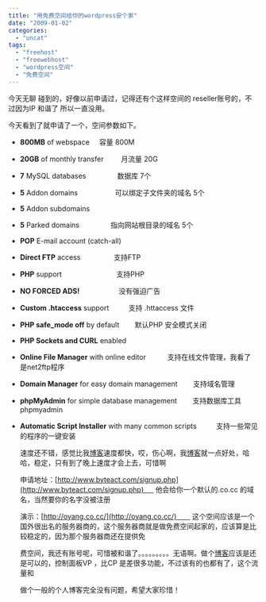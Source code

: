 ```yaml
---
title: "用免费空间给你的wordpress安个家"
date: "2009-01-02"
categories: 
  - "uncat"
tags: 
  - "freehost"
  - "freewebhost"
  - "wordpress空间"
  - "免费空间"
---
```


今天无聊 碰到的，好像以前申请过，记得还有个这样空间的 reseller账号的，不过因为IP 和谐了 所以一直没用。

今天看到了就申请了一个，空间参数如下。

- **800MB** of webspace     容量 800M
- **20GB** of monthly transfer         月流量 20G
- **7** MySQL databases                数据库 7个
- **5** Addon domains                   可以绑定子文件夹的域名 5个
- **5** Addon subdomains
- **5** Parked domains                指向网站根目录的域名 5个
- **POP** E-mail account (catch-all)
- **Direct FTP** access                 支持FTP
- **PHP** support                            支持PHP
- **NO FORCED ADS!**                    没有强迫广告
- **Custom .htaccess** support          支持 .httaccess 文件
- **PHP safe\_mode off** by default        默认PHP 安全模式关闭
- **PHP Sockets and CURL** enabled
- **Online File Manager** with online editor           支持在线文件管理，我看了 是net2ftp程序
- **Domain Manager** for easy domain management        支持域名管理
- **phpMyAdmin** for simple database management        支持数据库工具phpmyadmin
- **Automatic Script Installer** with many common scripts          支持一些常见的程序的一键安装
    
    速度还不错，感觉比我[博客](http://me8888.blog.hexun.com/)速度都快，哎，伤心啊，我[博客](http://me8888.blog.hexun.com/)就一点好处，哈哈，稳定，只有到了晚上速度才会上去，可惜啊
    
    申请地址：[http://www.byteact.com/signup.php](http://www.byteact.com/signup.php)      他会给你一个默认的.co.cc 的域名，当然要你的名字没被注册
    
    演示：[http://oyang.co.cc/](http://oyang.co.cc/)        这个空间应该是一个国外很出名的服务器商的，这个服务器商就是做免费空间起家的，应该算是比较稳定的，因为那个服务器商还在提供免
    
    费空间，我还有账号呢，可惜被和谐了。。。。。。。。。无语啊。做个[博客](http://me8888.blog.hexun.com/)应该是还是可以的，控制面板VP ，比CP 是差很多功能，不过该有的也都有了，这个流量和
    
    做个一般的个人博客完全没有问题，希望大家珍惜！
